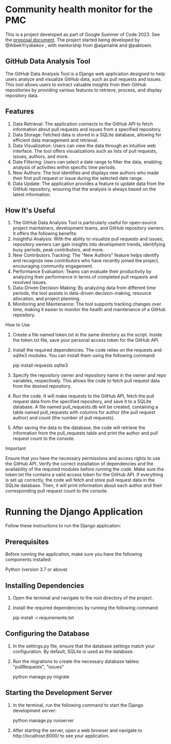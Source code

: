 # Community health monitor for the PMC

This is a project developed as part of Google Summer of Code 2023. See the [proposal document](https://docs.google.com/document/d/1v6JCx5QWhod5Z1Q3S6CfRCDeWqkNR6RUeiQ25-vUR6w/edit?usp=sharing). The project started being developed by @AibekYrysbekov , with mentorship from @aijamalnk and @pabloem.

## GitHub Data Analysis Tool

The GitHub Data Analysis Tool is a Django web application designed to help users analyze and visualize GitHub data, such as pull requests and issues. This tool allows users to extract valuable insights from their GitHub repositories by providing various features to retrieve, process, and display repository data.

## Features

1. Data Retrieval: The application connects to the GitHub API to fetch information about pull requests and issues from a specified repository.
2. Data Storage: Fetched data is stored in a SQLite database, allowing for efficient data management and retrieval.
3. Data Visualization: Users can view the data through an intuitive web interface. The tool offers visualizations such as lists of pull requests, issues, authors, and more.
4. Date Filtering: Users can select a date range to filter the data, enabling analysis of activities within specific time periods.
5. New Authors: The tool identifies and displays new authors who made their first pull request or issue during the selected date range.
6. Data Update: The application provides a feature to update data from the GitHub repository, ensuring that the analysis is always based on the latest information.

## How It's Useful

1. The GitHub Data Analysis Tool is particularly useful for open-source project maintainers, development teams, and GitHub repository owners. It offers the following benefits:
2. Insightful Analysis: With the ability to visualize pull requests and issues, repository owners can gain insights into development trends, identifying busy periods, peak contributors, and more.
3. New Contributors Tracking: The "New Authors" feature helps identify and recognize new contributors who have recently joined the project, encouraging community engagement.
4. Performance Evaluation: Teams can evaluate their productivity by analyzing their performance in terms of completed pull requests and resolved issues.
5. Data-Driven Decision-Making: By analyzing data from different time periods, the tool assists in data-driven decision-making, resource allocation, and project planning.
6. Monitoring and Maintenance: The tool supports tracking changes over time, making it easier to monitor the health and maintenance of a GitHub repository.

How to Use

1. Create a file named token.txt in the same directory as the script. Inside the token.txt file, save your personal access token for the GitHub API.

2. Install the required dependencies. The code relies on the requests and sqlite3 modules. You can install them using the following command:

    pip install requests sqlite3

3. Specify the repository owner and repository name in the owner and repo variables, respectively. This allows the code to fetch pull request data from the desired repository.

4. Run the code. It will make requests to the GitHub API, fetch the pull request data from the specified repository, and save it to a SQLite database. A file named pull_requests.db will be       created, containing a table named pull_requests with columns for author (the pull request author) and count (the number of pull requests).

5. After saving the data to the database, the code will retrieve the information from the pull_requests table and print the author and pull request count to the console.

Important

  Ensure that you have the necessary permissions and access rights to use the GitHub API.
  Verify the correct installation of dependencies and the availability of the required modules before running the code.
  Make sure the token.txt file contains a valid access token for the GitHub API.
  If everything is set up correctly, the code will fetch and store pull request data in the SQLite database. Then, it will print information about each author and their corresponding pull request count to the console.


 # Running the Django Application
Follow these instructions to run the Django application:

## Prerequisites
Before running the application, make sure you have the following components installed:

Python (version 3.7 or above)

## Installing Dependencies

1. Open the terminal and navigate to the root directory of the project.
2. Install the required dependencies by running the following command:

     pip install -r requirements.txt

## Configuring the Database
1. In the settings.py file, ensure that the database settings match your configuration. By default, SQLite is used as the database.
2. Run the migrations to create the necessary database tables:
  "pullRequests", "issues"

     python manage.py migrate

## Starting the Development Server
1. In the terminal, run the following command to start the Django development server:

     python manage.py runserver

3. After starting the server, open a web browser and navigate to http://localhost:8000/ to see your application.


